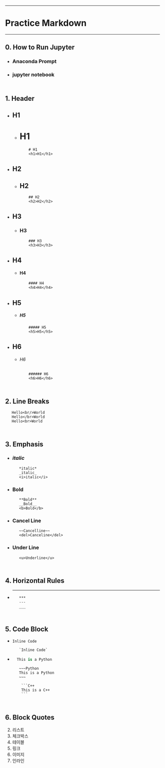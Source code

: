 ***
# Practice Markdown
***

## 0. How to Run Jupyter
  + ### Anaconda Prompt
  + ### jupyter notebook


## <br>1. Header
   + ## H1
     + # H1
         ```
             # H1
             <h1>H1</h1>
         ```
   + ## H2
     + ## H2
         ```
             ## H2
             <h2>H2</h2>
         ```
   + ## H3
     + ### H3
         ``` 
             ### H3
             <h3>H3</h3>
         ```
   + ## H4
     + #### H4
         ```
             #### H4
             <h4>H4</h4>
         ```
   + ## H5
     + ##### H5
         ```
             ##### H5
             <h5>H5</h5>
         ```
   + ## H6 
     + ###### H6
         ```
             ###### H6
             <h6>H6</h6>
         ```


## <br>2. Line Breaks
   ```
      Hello<br/>World
      Hello</br>World
      Hello<br>World
   ```


## <br>3. Emphasis
  - ### *italic*
     ```
        *italic*
        _italic_
        <i>italic</i>
     ```
  -  ### **Bold**
     ```
        **Bold**
        __Bold__
        <b>Bold</b>
     ```
  - ### Cancel Line
     ```
        ~~Cancelline~~
        <del>Canceline</del>
     ```
  - ### Under Line
     ```
        <u>Underline</u>
     ``` 


## <br>4. Horizontal Rules
  - ***
     ```
        ***
        ---
        ___
     ```


## <br>5. Code Block
  - `Inline Code`
     ```
        `Inline Code`
     ```
  - ```Python
      This is a Python
    ```
     ```        
        ~~~Python
        This is a Python
        ~~~
     ```
    ~~~
        ```C++
        This is a C++
        ```
    ~~~


## <br>6. Block Quotes
2. 리스트
3. 체크박스
4.  테이블
5.  링크
6.  이미지
7.  인라인


